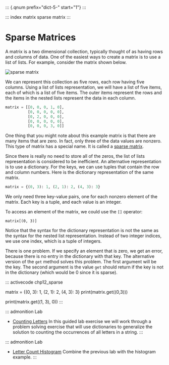 ::: {.qnum prefix="dict-5-" start="1"}
:::

::: index
matrix sparse matrix
:::

# Sparse Matrices

A matrix is a two dimensional collection, typically thought of as having
rows and columns of data. One of the easiest ways to create a matrix is
to use a list of lists. For example, consider the matrix shown below.

![sparse matrix](Figures/sparse.png)

We can represent this collection as five rows, each row having five
columns. Using a list of lists representation, we will have a list of
five items, each of which is a list of five items. The outer items
represent the rows and the items in the nested lists represent the data
in each column.

``` python
matrix = [[0, 0, 0, 1, 0],
          [0, 0, 0, 0, 0],
          [0, 2, 0, 0, 0],
          [0, 0, 0, 0, 0],
          [0, 0, 0, 3, 0]]
```

One thing that you might note about this example matrix is that there
are many items that are zero. In fact, only three of the data values are
nonzero. This type of matrix has a special name. It is called a [sparse
matrix](http://en.wikipedia.org/wiki/Sparse_matrix).

Since there is really no need to store all of the zeros, the list of
lists representation is considered to be inefficient. An alternative
representation is to use a dictionary. For the keys, we can use tuples
that contain the row and column numbers. Here is the dictionary
representation of the same matrix.

``` python
matrix = {(0, 3): 1, (2, 1): 2, (4, 3): 3}
```

We only need three key-value pairs, one for each nonzero element of the
matrix. Each key is a tuple, and each value is an integer.

To access an element of the matrix, we could use the `[]` operator:

    matrix[(0, 3)]

Notice that the syntax for the dictionary representation is not the same
as the syntax for the nested list representation. Instead of two integer
indices, we use one index, which is a tuple of integers.

There is one problem. If we specify an element that is zero, we get an
error, because there is no entry in the dictionary with that key. The
alternative version of the `get` method solves this problem. The first
argument will be the key. The second argument is the value `get` should
return if the key is not in the dictionary (which would be 0 since it is
sparse).

::: activecode
chp12_sparse

matrix = {(0, 3): 1, (2, 1): 2, (4, 3): 3} print(matrix.get((0,3)))

print(matrix.get((1, 3), 0))
:::

::: admonition
Lab

-   [Counting Letters](../Labs/lab12_01.html) In this guided lab
    exercise we will work through a problem solving exercise that will
    use dictionaries to generalize the solution to counting the
    occurrences of all letters in a string.
:::

::: admonition
Lab

-   [Letter Count Histogram](../Labs/lab12_02.html) Combine the previous
    lab with the histogram example.
:::
